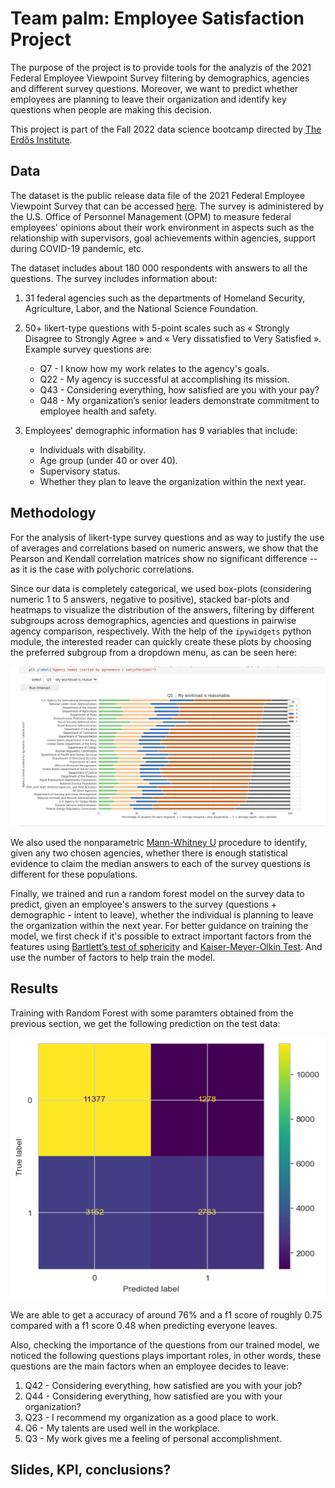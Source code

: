 
# Team palm: Employee Satisfaction Project 

The purpose of the project is to provide tools for the analyzis of the 2021 Federal Employee Viewpoint Survey filtering by demographics, agencies and different survey questions. Moreover, we want to predict whether employees are planning to leave their organization and identify key questions when people are making this decision.

This project is part of the Fall 2022 data science bootcamp directed by [The Erdős Institute](https://www.erdosinstitute.org/).

## Data

The dataset is the public release data file of the 2021 Federal Employee Viewpoint Survey that can be accessed [here](https://www.opm.gov/fevs/public-data-file). The survey is administered by the U.S. Office of Personnel Management (OPM) to measure federal employees' opinions about their work environment in aspects such as the relationship with supervisors, goal achievements within agencies, support during COVID-19 pandemic, etc.

The dataset includes about 180 000 respondents with answers to all the questions. The survey includes 
information about:

1. 31 federal agencies such as the departments of Homeland Security, Agriculture, Labor, and the National Science Foundation.

2. 50+ likert-type questions with 5-point scales such as « Strongly Disagree to Strongly Agree » and « Very dissatisfied to Very Satisfied ». Example survey questions are:

    - Q7  - I know how my work relates to the agency's goals.
    - Q22 - My agency is successful at accomplishing its mission.
    - Q43 - Considering everything, how satisfied are you with your pay?
    - Q48 - My organization’s senior leaders demonstrate commitment to employee health and safety.

3. Employees' demographic information has 9 variables that include:

    - Individuals with disability.
    - Age group (under 40 or over 40).
    - Supervisory status.
    - Whether they plan to leave the organization within the next year.

## Methodology

For the analysis of likert-type survey questions and as way to justify the use of averages and correlations based on numeric answers, we show that the Pearson and Kendall correlation matrices show no significant difference -- as it is the case with polychoric correlations.

Since our data is completely categorical, we used box-plots (considering numeric 1 to 5 answers, negative to positive), stacked bar-plots and heatmaps to visualize the distribution of the answers, filtering by different subgroups across demographics, agencies and questions in pairwise agency comparison, respectively. With the help of the `ipywidgets` python module, the interested reader can quickly create these plots by choosing the preferred subgroup from a dropdown menu, as can be seen here:

![alt text](https://github.com/PSha98/Employee-Satisfaction-project/blob/main/stacked_barplot.gif)

We also used the nonparametric [Mann-Whitney U](https://en.wikipedia.org/wiki/Mann%E2%80%93Whitney_U_test) procedure to identify, given any two chosen agencies, whether there is enough statistical evidence to claim the median answers to each of the survey questions is different for these populations.

Finally, we trained and run a random forest model on the survey data to predict, given an employee's answers to the survey (questions + demographic - intent to leave), whether the individual is planning to leave the organization within the next year.
For better guidance on training the model, we first check if it's possible to extract important factors from the features using [Bartlett’s test of sphericity](https://en.wikipedia.org/wiki/Bartlett%27s_test) and [Kaiser-Meyer-Olkin Test](https://en.wikipedia.org/wiki/Kaiser%E2%80%93Meyer%E2%80%93Olkin_test). And use the number of factors to help train the model.


## Results 

Training with Random Forest with some paramters obtained from the previous section, we get the following prediction on the test data:

![alt text](https://github.com/PSha98/Employee-Satisfaction-project/blob/main/prediction.png)

We are able to get a accuracy of around 76% and a f1 score of roughly 0.75 compared with a f1 score 0.48 when predicting everyone leaves. 

Also, checking the importance of the questions from our trained model, we noticed the following questions plays important roles, in other words, these questions are the main factors when an employee decides to leave:

1. Q42 - Considering everything, how satisfied are you with your job?
2. Q44 - Considering everything, how satisfied are you with your organization?
3. Q23 - I recommend my organization as a good place to work.
4. Q6  - My talents are used well in the workplace.
5. Q3  - My work gives me a feeling of personal accomplishment.

## Slides, KPI, conclusions?
